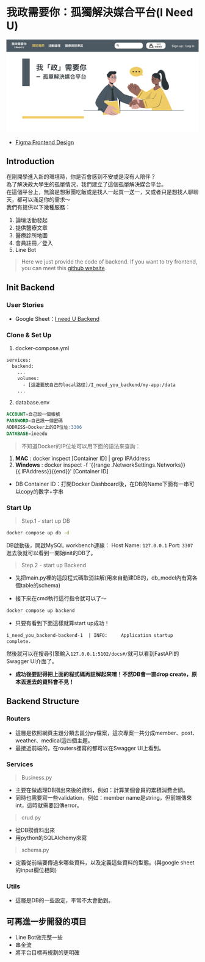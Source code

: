 # 我政需要你：孤獨解決媒合平台(I Need U)
![Front Page](https://github.com/yuu0223/FastAPI_Backend/blob/main/Pic/Frontend%20Pic.png)

- [Figma Frontend Design](https://www.figma.com/file/qPtZkMaPFrGB1oHtAt6sks/%E8%BB%9F%E5%B7%A5%E5%89%8D%E7%AB%AFUI?type=design&node-id=0%3A1&mode=design&t=p77lDYVlgZgexcPO-1)

## Introduction
在剛開學進入新的環境時，你是否會感到不安或是沒有人陪伴？ <br>
為了解決政大學生的孤單情況，我們建立了這個孤單解決媒合平台。 <br>
在這個平台上，無論是想揪團吃飯或是找人一起買一送一，又或者只是想找人聊聊天，都可以滿足你的需求～ <br>
我們有提供以下幾種服務：
1. 論壇活動發起
2. 提供醫療文章
3. 醫療診所地圖
4. 會員註冊／登入
5. Line Bot

> Here we just provide the code of backend. If you want to try frontend, you can meet this [github website](https://github.com/timsu92/I_need_you).

## Init Backend
### User Stories
* Google Sheet：[I need U Backend](https://docs.google.com/spreadsheets/d/1kaPPt6ZKHEwUXH6XYq5hUUsatFYW69wP/edit#gid=1824606681)

### Clone & Set Up
1. docker-compose.yml
```docker
services:
  backend:
    ...
    volumes:
      - [這邊要放自己的local路徑]/I_need_you_backend/my-app:/data
    ...
```
2. database.env
```SQL
ACCOUNT=自己設一個帳號
PASSWORD=自己設一個密碼
ADDRESS=Docker上的IP位址:3306
DATABASE=ineedu
```
> 不知道Docker的IP位址可以用下面的語法來查詢：
1. **MAC** : docker inspect [Container ID] | grep IPAddress
2. **Windows** : docker inspect -f '{{range .NetworkSettings.Networks}}{{.IPAddress}}{{end}}' [Container ID]

* DB Container ID：打開Docker Dashboard後，在DB的Name下面有一串可以copy的數字+字串

### Start Up
> Step.1 - start up DB
```cmd
docker compose up db -d
```
DB啟動後，開啟MySQL workbench連線：
Host Name: `127.0.0.1` Port: `3307`
進去後就可以看到一開始init的DB了。

> Step.2 - start up Backend
* 先把main.py裡的這段程式碼取消註解(用來自動建DB的，db_model內有寫各個table的schema)

* 接下來在cmd執行這行指令就可以了～
```cmd
docker compose up backend
```
* 只要有看到下面這樣就算start up成功！
```docker
i_need_you_backend-backend-1  | INFO:     Application startup complete.
```
然後就可以在搜尋引擎輸入`127.0.0.1:5102/docs#/`就可以看到FastAPI的Swagger UI介面了。
* **成功後要記得把上面的程式碼再註解起來唷！不然DB會一直drop create，原本丟進去的資料會不見！**

## Backend Structure
### Routers
* 這層是依照網頁主題分類去區分py檔案，這次專案一共分成member、post、weather、medical這四個主題。
* 最接近前端的，在routers裡寫的都可以在Swagger UI上看到。

### Services
> Business.py
* 主要在做處理DB撈出來後的資料，例如：計算某個會員的累積消費金額。
* 同時也需要寫一些validation，例如：member name是string，但前端傳來int，這時就需要回傳error。

> crud.py
* 從DB撈資料出來
* 用python的SQLAlchemy來寫

> schema.py
* 定義從前端要傳過來哪些資料，以及定義這些資料的型態。(與google sheet的input欄位相同)

### Utils
* 這層是DB的一些設定，平常不太會動到。

## 可再進一步開發的項目
- Line Bot做完整一些
- 串金流
- 將平台目標再規劃的更明確
